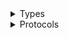 <details>
<summary>Types</summary>

  - [ForecastqueryClient](/aws-sdk-swift/reference/0.x/AWSForecastquery/ForecastqueryClient)
  - [ForecastqueryClient.ForecastqueryClientConfiguration](/aws-sdk-swift/reference/0.x/AWSForecastquery/ForecastqueryClient.ForecastqueryClientConfiguration)
  - [ForecastqueryClientLogHandlerFactory](/aws-sdk-swift/reference/0.x/AWSForecastquery/ForecastqueryClientLogHandlerFactory)
  - [ForecastqueryClientTypes](/aws-sdk-swift/reference/0.x/AWSForecastquery/ForecastqueryClientTypes)

</details>

<details>
<summary>Protocols</summary>

  - [ForecastqueryClientProtocol](/aws-sdk-swift/reference/0.x/AWSForecastquery/ForecastqueryClientProtocol)

</details>

